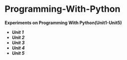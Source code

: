 # Programming-With-Python

**Experiments on Programming With Python(Unit1-Unit5)**
* ***Unit 1***
* ***Unit 2***
* ***Unit 3***
* ***Unit 4***
* ***Unit 5***

